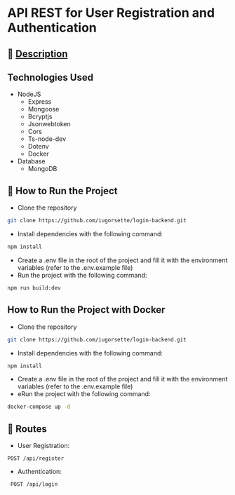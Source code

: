 # API REST for User Registration and Authentication

## 📝 <a href="docs/Introduction.md"> Description</a>

## Technologies Used
 - NodeJS
    - Express
    - Mongoose
    - Bcryptjs
    - Jsonwebtoken
    - Cors
    - Ts-node-dev
    - Dotenv
    - Docker
 - Database
    - MongoDB

## 🚀 How to Run the Project

- Clone the repository
```bash
git clone https://github.com/iugorsette/login-backend.git
```
- Install dependencies with the following command:
```bash
npm install
```
- Create a .env file in the root of the project and fill it with the environment variables (refer to the .env.example file)
- Run the project with the following command:
```bash
npm run build:dev
```

## How to Run the Project with Docker
- Clone the repository
```bash
git clone https://github.com/iugorsette/login-backend.git
```
- Install dependencies with the following command:
```bash
npm install
```
- Create a .env file in the root of the project and fill it with the environment variables (refer to the .env.example file)
- eRun the project with the following command:
```bash
docker-compose up -d
```


## 📍 Routes

 - User Registration: 
 ``` 
 POST /api/register
 ```
 - Authentication:
``` 
 POST /api/login
 ```